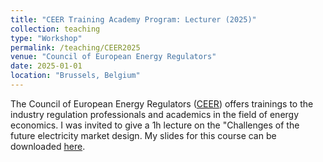 ```yaml
---
title: "CEER Training Academy Program: Lecturer (2025)"
collection: teaching
type: "Workshop"
permalink: /teaching/CEER2025
venue: "Council of European Energy Regulators"
date: 2025-01-01
location: "Brussels, Belgium"
---
```

The Council of European Energy Regulators ([CEER](https://ceertraining.eu/course/electricity-market-design)) offers trainings to the industry regulation professionals and academics in the field of energy economics. 
I was invited to give a 1h lecture on the "Challenges of the future electricity market design.
My slides for this course can be downloaded [here](https://NicolasStevens.github.io/files/CEER2024NSVF.pdf).
